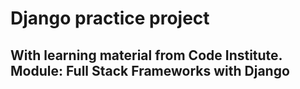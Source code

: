  # Django practice project
 
 ## With learning material from Code Institute. Module: Full Stack Frameworks with Django